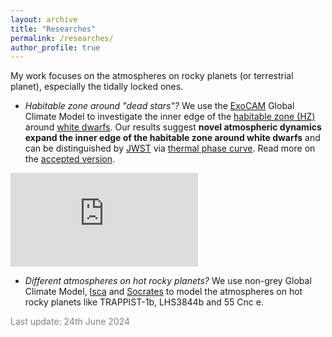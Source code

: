```yaml
---
layout: archive
title: "Researches"
permalink: /researches/
author_profile: true
---
```


My work focuses on the atmospheres on rocky planets (or terrestrial planet), especially the tidally locked ones.

- *Habitable zone around "dead stars"?* We use the [ExoCAM](https://github.com/storyofthewolf/ExoCAM) Global Climate Model to investigate the inner edge of the [habitable zone (HZ)](https://science.nasa.gov/resource/what-is-the-habitable-zone/) around [white dwarfs](https://en.wikipedia.org/wiki/White_dwarf). Our results suggest **novel atmospheric dynamics expand the inner edge of the habitable zone around white dwarfs** and can be distinguished by [JWST](https://www.jwst.nasa.gov/) via [thermal phase curve](https://en.wikipedia.org/wiki/Phase_curve_(astronomy)). Read more on the [accepted version](https://arxiv.org/abs/2406.03189).

![Estimated rotation regimes inside the habitable zone of white dwarfs with different stellar temperatures, as a
function of relative stellar flux.](https://ruizhizhan.github.io/images/regimes.pdf)

- *Different atmospheres on hot rocky planets?* We use non-grey Global Climate Model, [Isca](https://execlim.github.io/Isca/) and [Socrates]( https://code.metoffice.gov.uk/trac/socrates) to model the atmospheres on hot rocky planets like TRAPPIST-1b, LHS3844b and 55 Cnc e.

<font color=grey>Last update: 24th June 2024</font>